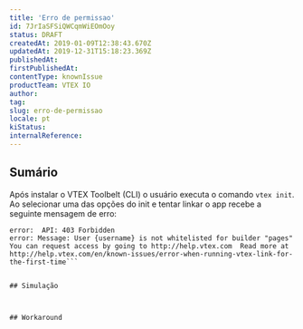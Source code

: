 ```yaml
---
title: 'Erro de permissao'
id: 7JrIaSFSiQWCqmWiEOmOoy
status: DRAFT
createdAt: 2019-01-09T12:38:43.670Z
updatedAt: 2019-12-31T15:18:23.369Z
publishedAt: 
firstPublishedAt: 
contentType: knownIssue
productTeam: VTEX IO
author: 
tag: 
slug: erro-de-permissao
locale: pt
kiStatus: 
internalReference: 
---
```


## Sumário

Após instalar o VTEX Toolbelt (CLI) o usuário executa o comando `vtex init`.
Ao selecionar uma das opções do init e tentar linkar o app recebe a seguinte mensagem de erro:

```
error:  API: 403 Forbidden
error: Message: User {username} is not whitelisted for builder "pages"  You can request access by going to http://help.vtex.com  Read more at http://help.vtex.com/en/known-issues/error-when-running-vtex-link-for-the-first-time```


## Simulação



## Workaround



